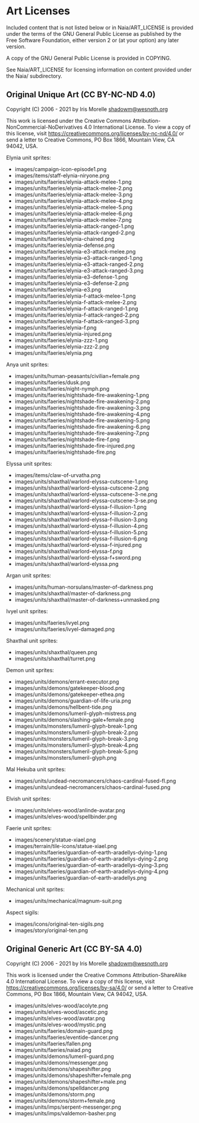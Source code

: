 Art Licenses
============

Included content that is not listed below or in Naia/ART_LICENSE is provided under the terms of the GNU General Public License as published by the Free Software Foundation, either version 2 or (at your option) any later version.

A copy of the GNU General Public License is provided in COPYING.

See Naia/ART_LICENSE for licensing information on content provided under the Naia/ subdirectory.


Original Unique Art (CC BY-NC-ND 4.0)
-------------------------------------

Copyright (C) 2006 - 2021 by Iris Morelle <shadowm@wesnoth.org>

This work is licensed under the Creative Commons Attribution-NonCommercial-NoDerivatives 4.0 International License. To view a copy of this license, visit <https://creativecommons.org/licenses/by-nc-nd/4.0/> or send a letter to Creative Commons, PO Box 1866, Mountain View, CA 94042, USA.

Elynia unit sprites:

 * images/campaign-icon-episode1.png
 * images/items/staff-elynia-niryone.png
 * images/units/faeries/elynia-attack-melee-1.png
 * images/units/faeries/elynia-attack-melee-2.png
 * images/units/faeries/elynia-attack-melee-3.png
 * images/units/faeries/elynia-attack-melee-4.png
 * images/units/faeries/elynia-attack-melee-5.png
 * images/units/faeries/elynia-attack-melee-6.png
 * images/units/faeries/elynia-attack-melee-7.png
 * images/units/faeries/elynia-attack-ranged-1.png
 * images/units/faeries/elynia-attack-ranged-2.png
 * images/units/faeries/elynia-chained.png
 * images/units/faeries/elynia-defense.png
 * images/units/faeries/elynia-e3-attack-melee.png
 * images/units/faeries/elynia-e3-attack-ranged-1.png
 * images/units/faeries/elynia-e3-attack-ranged-2.png
 * images/units/faeries/elynia-e3-attack-ranged-3.png
 * images/units/faeries/elynia-e3-defense-1.png
 * images/units/faeries/elynia-e3-defense-2.png
 * images/units/faeries/elynia-e3.png
 * images/units/faeries/elynia-f-attack-melee-1.png
 * images/units/faeries/elynia-f-attack-melee-2.png
 * images/units/faeries/elynia-f-attack-ranged-1.png
 * images/units/faeries/elynia-f-attack-ranged-2.png
 * images/units/faeries/elynia-f-attack-ranged-3.png
 * images/units/faeries/elynia-f.png
 * images/units/faeries/elynia-injured.png
 * images/units/faeries/elynia-zzz-1.png
 * images/units/faeries/elynia-zzz-2.png
 * images/units/faeries/elynia.png

Anya unit sprites:

 * images/units/human-peasants/civilian+female.png
 * images/units/faeries/dusk.png
 * images/units/faeries/night-nymph.png
 * images/units/faeries/nightshade-fire-awakening-1.png
 * images/units/faeries/nightshade-fire-awakening-2.png
 * images/units/faeries/nightshade-fire-awakening-3.png
 * images/units/faeries/nightshade-fire-awakening-4.png
 * images/units/faeries/nightshade-fire-awakening-5.png
 * images/units/faeries/nightshade-fire-awakening-6.png
 * images/units/faeries/nightshade-fire-awakening-7.png
 * images/units/faeries/nightshade-fire-f.png
 * images/units/faeries/nightshade-fire-injured.png
 * images/units/faeries/nightshade-fire.png

Elyssa unit sprites:

 * images/items/claw-of-urvatha.png
 * images/units/shaxthal/warlord-elyssa-cutscene-1.png
 * images/units/shaxthal/warlord-elyssa-cutscene-2.png
 * images/units/shaxthal/warlord-elyssa-cutscene-3-ne.png
 * images/units/shaxthal/warlord-elyssa-cutscene-3-se.png
 * images/units/shaxthal/warlord-elyssa-f-illusion-1.png
 * images/units/shaxthal/warlord-elyssa-f-illusion-2.png
 * images/units/shaxthal/warlord-elyssa-f-illusion-3.png
 * images/units/shaxthal/warlord-elyssa-f-illusion-4.png
 * images/units/shaxthal/warlord-elyssa-f-illusion-5.png
 * images/units/shaxthal/warlord-elyssa-f-illusion-6.png
 * images/units/shaxthal/warlord-elyssa-f-injured.png
 * images/units/shaxthal/warlord-elyssa-f.png
 * images/units/shaxthal/warlord-elyssa-f+sword.png
 * images/units/shaxthal/warlord-elyssa.png

Argan unit sprites:

 * images/units/human-norsulans/master-of-darkness.png
 * images/units/shaxthal/master-of-darkness.png
 * images/units/shaxthal/master-of-darkness+unmasked.png

Ivyel unit sprites:

 * images/units/faeries/ivyel.png
 * images/units/faeries/ivyel-damaged.png

Shaxthal unit sprites:

 * images/units/shaxthal/queen.png
 * images/units/shaxthal/turret.png

Demon unit sprites:

 * images/units/demons/errant-executor.png
 * images/units/demons/gatekeeper-blood.png
 * images/units/demons/gatekeeper-ethea.png
 * images/units/demons/guardian-of-life-uria.png
 * images/units/demons/hellbent-tide.png
 * images/units/demons/lumeril-glyph-mistress.png
 * images/units/demons/slashing-gale+female.png
 * images/units/monsters/lumeril-glyph-break-1.png
 * images/units/monsters/lumeril-glyph-break-2.png
 * images/units/monsters/lumeril-glyph-break-3.png
 * images/units/monsters/lumeril-glyph-break-4.png
 * images/units/monsters/lumeril-glyph-break-5.png
 * images/units/monsters/lumeril-glyph.png

Mal Hekuba unit sprites:

 * images/units/undead-necromancers/chaos-cardinal-fused-fl.png
 * images/units/undead-necromancers/chaos-cardinal-fused.png

Elvish unit sprites:

 * images/units/elves-wood/anlinde-avatar.png
 * images/units/elves-wood/spellbinder.png

Faerie unit sprites:

 * images/scenery/statue-xiael.png
 * images/terrain/tile-icons/statue-xiael.png
 * images/units/faeries/guardian-of-earth-aradellys-dying-1.png
 * images/units/faeries/guardian-of-earth-aradellys-dying-2.png
 * images/units/faeries/guardian-of-earth-aradellys-dying-3.png
 * images/units/faeries/guardian-of-earth-aradellys-dying-4.png
 * images/units/faeries/guardian-of-earth-aradellys.png

Mechanical unit sprites:

 * images/units/mechanical/magnum-suit.png

Aspect sigils:

 * images/icons/original-ten-sigils.png
 * images/story/original-ten.png


Original Generic Art (CC BY-SA 4.0)
-----------------------------------

Copyright (C) 2006 - 2021 by Iris Morelle <shadowm@wesnoth.org>

This work is licensed under the Creative Commons Attribution-ShareAlike 4.0 International License. To view a copy of this license, visit <https://creativecommons.org/licenses/by-sa/4.0/> or send a letter to Creative Commons, PO Box 1866, Mountain View, CA 94042, USA.

 * images/units/elves-wood/acolyte.png
 * images/units/elves-wood/ascetic.png
 * images/units/elves-wood/avatar.png
 * images/units/elves-wood/mystic.png
 * images/units/faeries/domain-guard.png
 * images/units/faeries/eventide-dancer.png
 * images/units/faeries/fallen.png
 * images/units/faeries/naiad.png
 * images/units/demons/lumeril-guard.png
 * images/units/demons/messenger.png
 * images/units/demons/shapeshifter.png
 * images/units/demons/shapeshifter+female.png
 * images/units/demons/shapeshifter+male.png
 * images/units/demons/spelldancer.png
 * images/units/demons/storm.png
 * images/units/demons/storm+female.png
 * images/units/imps/serpent-messenger.png
 * images/units/imps/valdemon-basher.png
